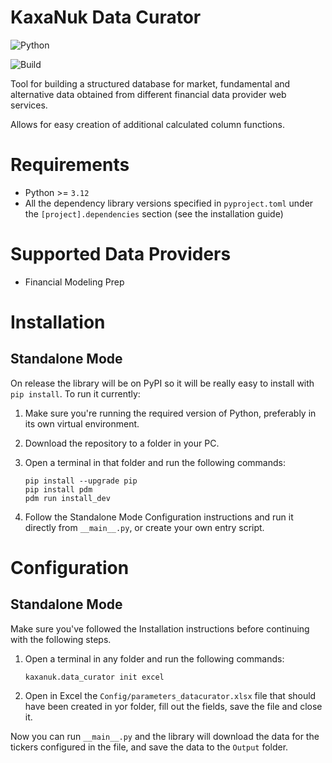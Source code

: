 # KaxaNuk Data Curator

![Python](https://img.shields.io/badge/python-3.12-blue?logo=python&logoColor=ffdd54)

![Build](https://github.com/KaxaNuk-Community/O_Data-Curation/actions/workflows/main.yml/badge.svg)

Tool for building a structured database for market, fundamental and alternative data obtained
from different financial data provider web services.

Allows for easy creation of additional calculated column functions.

# Requirements 

* Python >= `3.12`
* All the dependency library versions specified in `pyproject.toml` under the `[project].dependencies` section
  (see the installation guide)

# Supported Data Providers 

* Financial Modeling Prep

# Installation 

## Standalone Mode 

On release the library will be on PyPI so it will be really easy to install with `pip install`. To run it currently:

1. Make sure you're running the required version of Python, preferably in its own virtual environment.
2. Download the repository to a folder in your PC.
3. Open a terminal in that folder and run the following commands:
    ```
    pip install --upgrade pip
    pip install pdm
    pdm run install_dev
    ```
   
4. Follow the Standalone Mode Configuration instructions and run it directly from `__main__.py`, or create your own
entry script.

# Configuration

## Standalone Mode

Make sure you've followed the Installation instructions before continuing with the following steps.

1. Open a terminal in any folder and run the following commands:
    ```
    kaxanuk.data_curator init excel
    ```
2. Open in Excel the `Config/parameters_datacurator.xlsx` file that should have been created in yor folder, fill out the fields, save the file and close it.

Now you can run `__main__.py` and the library will download the data for the tickers configured in the file, and save
the data to the `Output` folder.
